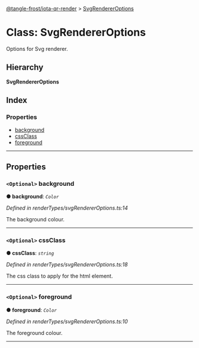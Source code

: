 [@tangle-frost/iota-qr-render](../README.md) > [SvgRendererOptions](../classes/svgrendereroptions.md)

# Class: SvgRendererOptions

Options for Svg renderer.

## Hierarchy

**SvgRendererOptions**

## Index

### Properties

* [background](svgrendereroptions.md#background)
* [cssClass](svgrendereroptions.md#cssclass)
* [foreground](svgrendereroptions.md#foreground)

---

## Properties

<a id="background"></a>

### `<Optional>` background

**● background**: *`Color`*

*Defined in renderTypes/svgRendererOptions.ts:14*

The background colour.

___
<a id="cssclass"></a>

### `<Optional>` cssClass

**● cssClass**: *`string`*

*Defined in renderTypes/svgRendererOptions.ts:18*

The css class to apply for the html element.

___
<a id="foreground"></a>

### `<Optional>` foreground

**● foreground**: *`Color`*

*Defined in renderTypes/svgRendererOptions.ts:10*

The foreground colour.

___

